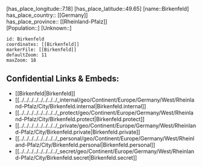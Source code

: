 ﻿---
location: [49.65,7.18] 
mapzoom: [7,12] 
mapmarker: city 
type: City
tags:
- geo/City


SpocWebEntityId: 29190
isDeleted: false
confidential: public

---
[has_place_longitude::7.18] 
[has_place_latitude::49.65] 
[name::Birkenfeld] 
has_place_country:: [[Germany]]  
has_place_province:: [[Rheinland-Pfalz]]  
[Population::] 
[Unknown::] 


```leaflet
id: Birkenfeld
coordinates: [[Birkenfeld]] 
markerFile: [[Birkenfeld]] 
defaultZoom: 11 
maxZoom: 18
```


## Confidential Links & Embeds: 
- [[Birkenfeld|Birkenfeld]]  
- [[../../../../../../../../_internal/geo/Continent/Europe/Germany/West/Rheinland-Pfalz/City/Birkenfeld.internal|Birkenfeld.internal]] 
- [[../../../../../../../../_protect/geo/Continent/Europe/Germany/West/Rheinland-Pfalz/City/Birkenfeld.protect|Birkenfeld.protect]] 
- [[../../../../../../../../_private/geo/Continent/Europe/Germany/West/Rheinland-Pfalz/City/Birkenfeld.private|Birkenfeld.private]] 
- [[../../../../../../../../_personal/geo/Continent/Europe/Germany/West/Rheinland-Pfalz/City/Birkenfeld.personal|Birkenfeld.personal]] 
- [[../../../../../../../../_secret/geo/Continent/Europe/Germany/West/Rheinland-Pfalz/City/Birkenfeld.secret|Birkenfeld.secret]] 
